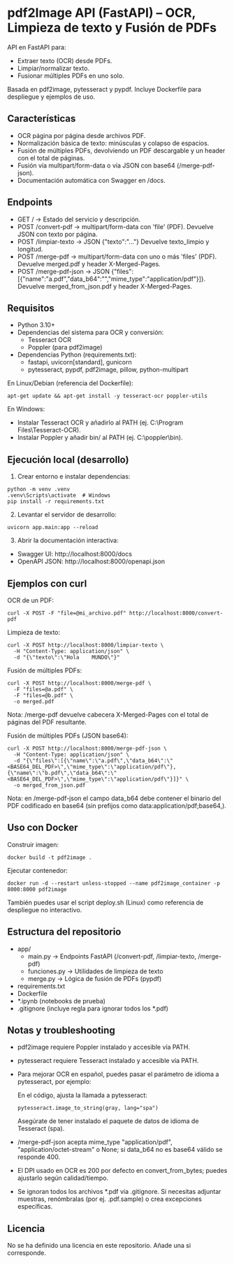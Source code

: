# pdf2Image API (FastAPI) – OCR, Limpieza de texto y Fusión de PDFs

API en FastAPI para:
- Extraer texto (OCR) desde PDFs.
- Limpiar/normalizar texto.
- Fusionar múltiples PDFs en uno solo.

Basada en pdf2image, pytesseract y pypdf. Incluye Dockerfile para despliegue y ejemplos de uso.

## Características
- OCR página por página desde archivos PDF.
- Normalización básica de texto: minúsculas y colapso de espacios.
- Fusión de múltiples PDFs, devolviendo un PDF descargable y un header con el total de páginas.
- Fusión vía multipart/form-data o vía JSON con base64 (/merge-pdf-json).
- Documentación automática con Swagger en /docs.

## Endpoints
- GET / → Estado del servicio y descripción.
- POST /convert-pdf → multipart/form-data con 'file' (PDF). Devuelve JSON con texto por página.
- POST /limpiar-texto → JSON {"texto":"..."} Devuelve texto_limpio y longitud.
- POST /merge-pdf → multipart/form-data con uno o más 'files' (PDF). Devuelve merged.pdf y header X-Merged-Pages.
- POST /merge-pdf-json → JSON {"files":[{"name":"a.pdf","data_b64":"<base64>","mime_type":"application/pdf"}]}. Devuelve merged_from_json.pdf y header X-Merged-Pages.

## Requisitos
- Python 3.10+
- Dependencias del sistema para OCR y conversión:
  - Tesseract OCR
  - Poppler (para pdf2image)
- Dependencias Python (requirements.txt):
  - fastapi, uvicorn[standard], gunicorn
  - pytesseract, pypdf, pdf2image, pillow, python-multipart

En Linux/Debian (referencia del Dockerfile):

```
apt-get update && apt-get install -y tesseract-ocr poppler-utils
```

En Windows:
- Instalar Tesseract OCR y añadirlo al PATH (ej. C:\Program Files\Tesseract-OCR).
- Instalar Poppler y añadir bin/ al PATH (ej. C:\poppler\bin).

## Ejecución local (desarrollo)
1) Crear entorno e instalar dependencias:

```
python -m venv .venv
.venv\Scripts\activate  # Windows
pip install -r requirements.txt
```

2) Levantar el servidor de desarrollo:

```
uvicorn app.main:app --reload
```

3) Abrir la documentación interactiva:

- Swagger UI: http://localhost:8000/docs
- OpenAPI JSON: http://localhost:8000/openapi.json

## Ejemplos con curl
OCR de un PDF:

```
curl -X POST -F "file=@mi_archivo.pdf" http://localhost:8000/convert-pdf
```

Limpieza de texto:

```
curl -X POST http://localhost:8000/limpiar-texto \
  -H "Content-Type: application/json" \
  -d "{\"texto\":\"Hola    MUNDO\"}"
```

Fusión de múltiples PDFs:

```
curl -X POST http://localhost:8000/merge-pdf \
  -F "files=@a.pdf" \
  -F "files=@b.pdf" \
  -o merged.pdf
```

Nota: /merge-pdf devuelve cabecera X-Merged-Pages con el total de páginas del PDF resultante.

Fusión de múltiples PDFs (JSON base64):

```
curl -X POST http://localhost:8000/merge-pdf-json \
  -H "Content-Type: application/json" \
  -d "{\"files\":[{\"name\":\"a.pdf\",\"data_b64\":\"<BASE64_DEL_PDF>\",\"mime_type\":\"application/pdf\"},{\"name\":\"b.pdf\",\"data_b64\":\"<BASE64_DEL_PDF>\",\"mime_type\":\"application/pdf\"}]}" \
  -o merged_from_json.pdf
```

Nota: en /merge-pdf-json el campo data_b64 debe contener el binario del PDF codificado en base64 (sin prefijos como data:application/pdf;base64,).
## Uso con Docker
Construir imagen:

```
docker build -t pdf2image .
```

Ejecutar contenedor:

```
docker run -d --restart unless-stopped --name pdf2image_container -p 8000:8000 pdf2image
```

También puedes usar el script deploy.sh (Linux) como referencia de despliegue no interactivo.

## Estructura del repositorio
- app/
  - main.py → Endpoints FastAPI (/convert-pdf, /limpiar-texto, /merge-pdf)
  - funciones.py → Utilidades de limpieza de texto
  - merge.py → Lógica de fusión de PDFs (pypdf)
- requirements.txt
- Dockerfile
- *.ipynb (notebooks de prueba)
- .gitignore (incluye regla para ignorar todos los *.pdf)

## Notas y troubleshooting
- pdf2image requiere Poppler instalado y accesible vía PATH.
- pytesseract requiere Tesseract instalado y accesible vía PATH.
- Para mejorar OCR en español, puedes pasar el parámetro de idioma a pytesseract, por ejemplo:

  En el código, ajusta la llamada a pytesseract:

  ```
  pytesseract.image_to_string(gray, lang="spa")
  ```

  Asegúrate de tener instalado el paquete de datos de idioma de Tesseract (spa).

- /merge-pdf-json acepta mime_type "application/pdf", "application/octet-stream" o None; si data_b64 no es base64 válido se responde 400.
- El DPI usado en OCR es 200 por defecto en convert_from_bytes; puedes ajustarlo según calidad/tiempo.
- Se ignoran todos los archivos *.pdf vía .gitignore. Si necesitas adjuntar muestras, renómbralas (por ej. .pdf.sample) o crea excepciones específicas.

## Licencia
No se ha definido una licencia en este repositorio. Añade una si corresponde.